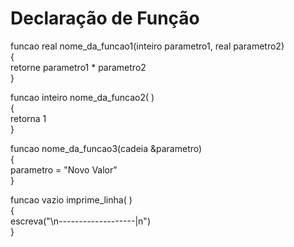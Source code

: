 # Declaração de Função
<p>
  funcao real nome_da_funcao1(inteiro parametro1, real parametro2)<br>
  {<br>
    retorne parametro1 * parametro2<br>
  }<br>

  funcao inteiro nome_da_funcao2( )<br>
  {<br>
    retorna 1<br>
  }<br>

  funcao nome_da_funcao3(cadeia &parametro)<br>
  {<br>
    parametro = "Novo Valor"<br>
  }<br>

  funcao vazio imprime_linha( )<br>
  {<br>
    escreva("\n-------------------|n")<br>
  }<br>
</p>
